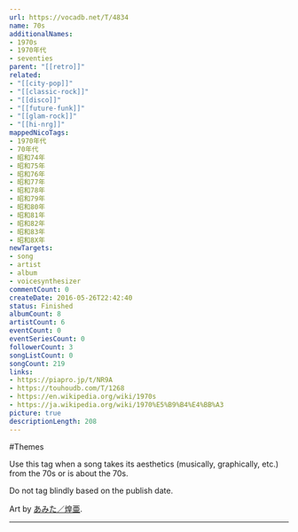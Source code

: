 ```yaml
---
url: https://vocadb.net/T/4834
name: 70s
additionalNames: 
- 1970s
- 1970年代
- seventies
parent: "[[retro]]"
related:
- "[[city-pop]]"
- "[[classic-rock]]"
- "[[disco]]"
- "[[future-funk]]"
- "[[glam-rock]]"
- "[[hi-nrg]]"
mappedNicoTags:
- 1970年代
- 70年代
- 昭和74年
- 昭和75年
- 昭和76年
- 昭和77年
- 昭和78年
- 昭和79年
- 昭和80年
- 昭和81年
- 昭和82年
- 昭和83年
- 昭和8X年
newTargets:
- song
- artist
- album
- voicesynthesizer
commentCount: 0
createDate: 2016-05-26T22:42:40
status: Finished
albumCount: 8
artistCount: 6
eventCount: 0
eventSeriesCount: 0
followerCount: 3
songListCount: 0
songCount: 219
links: 
- https://piapro.jp/t/NR9A
- https://touhoudb.com/T/1268
- https://en.wikipedia.org/wiki/1970s
- https://ja.wikipedia.org/wiki/1970%E5%B9%B4%E4%BB%A3
picture: true
descriptionLength: 208
---
```


#Themes

Use this tag when a song takes its aesthetics (musically, graphically, etc.) from the 70s or is about the 70s.

Do not tag blindly based on the publish date.

Art by [あみた／煌亜](https://piapro.jp/ami_amita9525).

---

